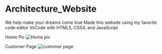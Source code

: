 # Architecture_Website
We help make your dreams come true
Made this website using my favorite code editor VsCode with HTML5, CSS4, and JavaScript


Home Pic
![Home pic](https://github.com/JohnnyLouisTech/Architecture_Website/assets/29494723/7337000c-e576-4d6d-b783-a3e0bcdb0347)

Customer Page
![customer page](https://github.com/JohnnyLouisTech/Architecture_Website/assets/29494723/f28a9c73-01dd-42e3-8a69-6d1ffcac3ba3)
